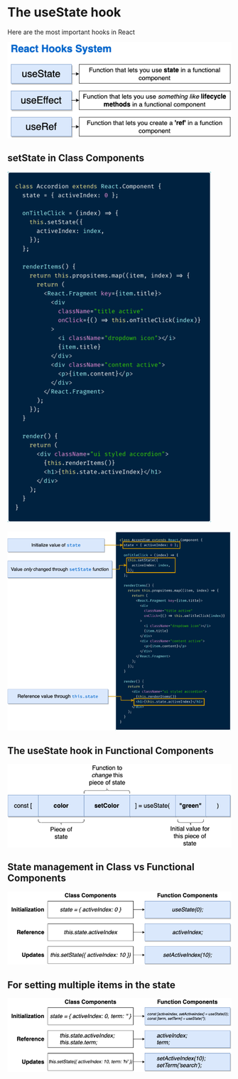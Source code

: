 # The useState hook

Here are the most important hooks in React

![React Hooks System](./images/react-hooks-system.png "React Hooks System")

## setState in Class Components

![setState in Class Components](./images/setState-in-class-components_1.png "setState in Class Components")
<br>
<br>
![setState in Class Components](./images/setState-in-class-components_2.png "setState in Class Components")
<br>

## The useState hook in Functional Components

![useState hook](./images/useState-hook.png "useState hook")

## State management in Class vs Functional Components

![State management in Class vs Functional Components](./images/state-in-class-vs-functional-components_1.png "State management in Class vs Functional Components")

## For setting multiple items in the state

![State management in Class vs Functional Components](./images/state-in-class-vs-functional-components_2.png "State management in Class vs Functional Components")
